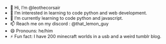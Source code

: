 - 👋 Hi, I’m @leothecorsair
- 👀 I’m interested in learning to code python and web development.
- 🌱 I’m currently learning to code python and javascript.
- 📫 Reach me on my discord : @that_lemon_guy
- 😄 Pronouns: he/him
- ⚡ Fun fact: I have 200 minecraft worlds in a usb and a weird tumblr blog.

<!---
leothecorsair/leothecorsair is a ✨ special ✨ repository because its `README.md` (this file) appears on your GitHub profile.
You can click the Preview link to take a look at your changes.
--->
